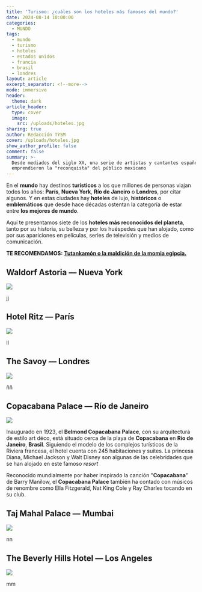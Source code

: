 ```yaml
---
title: 'Turismo: ¿cuáles son los hoteles más famosos del mundo?'
date: 2024-08-14 10:00:00
categories:
  - MUNDO
tags:
  - mundo
  - turismo
  - hoteles
  - estados unidos
  - francia
  - brasil
  - londres
layout: article
excerpt_separator: <!--more-->
mode: immersive
header:
  theme: dark
article_header:
  type: cover
  image:
    src: /uploads/hoteles.jpg
sharing: true
author: Redacción TYSM
cover: /uploads/hoteles.jpg
show_author_profile: false
comment: false
summary: >-
  Desde mediados del siglo XX, una serie de artistas y cantantes españoles
  emprendieron la "reconquista" del público mexicano
---
```

En el **mundo** hay destinos **turísticos** a los que millones de personas viajan todos los años: **París**, **Nueva York**, **Río de Janeiro** o **Londres**, por citar algunos. Y en estas ciudades hay **hoteles** de lujo, **históricos** o **emblemáticos** que desde hace décadas ostentan la categoría de estar entre **los mejores de mundo**.

Aquí te presentamos siete de los **hoteles más reconocidos del planeta**, tanto por su historia, su belleza y por los huéspedes que han alojado, como por sus apariciones en películas, series de televisión y medios de comunicación.

**TE RECOMENDAMOS:** [**Tutankamón o la maldición de la momia egipcia.**](https://blog.tonoysumariachi.com/mundo/2024/01/23/tutankam%C3%B3n-o-la-maldici%C3%B3n-de-la-momia-egipcia.html)

## Waldorf Astoria — Nueva York

![](https://upload.wikimedia.org/wikipedia/commons/thumb/f/f0/The_Waldorf_Astoria.jpg/768px-The_Waldorf_Astoria.jpg)

jj

## Hotel Ritz — París

![](https://upload.wikimedia.org/wikipedia/commons/thumb/e/ec/H%C3%B4tel_Ritz.jpg/1024px-H%C3%B4tel_Ritz.jpg)

ll

## The Savoy — Londres

![](https://upload.wikimedia.org/wikipedia/commons/thumb/e/e7/Afternoon_Tea_at_the_Savoy_-_geograph.org.uk_-_4519361.jpg/1024px-Afternoon_Tea_at_the_Savoy_-_geograph.org.uk_-_4519361.jpg)

ññ

## Copacabana Palace — Río de Janeiro

![](https://upload.wikimedia.org/wikipedia/commons/thumb/9/94/Fachada_do_Copacabana_Palace_ao_anoitecer_-_Rio_de_Janeiro_-_foto_Carlos_Alkmin.jpg/939px-Fachada_do_Copacabana_Palace_ao_anoitecer_-_Rio_de_Janeiro_-_foto_Carlos_Alkmin.jpg)

Inaugurado en 1923, el **Belmond Copacabana Palace**, con su arquitectura de estilo art déco, está situado cerca de la playa de **Copacabana** en **Río de Janeiro**, **Brasil**. Siguiendo el modelo de los complejos turísticos de la Riviera francesa, el hotel cuenta con 245 habitaciones y suites. La princesa Diana, Michael Jackson y Walt Disney son algunas de las celebridades que se han alojado en este famoso *resort*

Reconocido mundialmente por haber inspirado la canción "**Copacabana**" de Barry Manilow, el **Copacabana Palace** también ha contado con músicos de renombre como Ella Fitzgerald, Nat King Cole y Ray Charles tocando en su club.

## Taj Mahal Palace — Mumbai

![](https://upload.wikimedia.org/wikipedia/commons/thumb/2/2b/The_Taj_Mahal_Palace_Hotel.jpg/1024px-The_Taj_Mahal_Palace_Hotel.jpg)

nn

## The Beverly Hills Hotel — Los Angeles

![](https://upload.wikimedia.org/wikipedia/commons/3/3a/The_Beverly_Hills_Hotel_Red_Carpet_.jpg)

mm